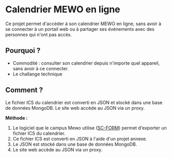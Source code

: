 # Calendrier MEWO en ligne

Ce projet permet d'accéder à son calendrier MEWO en ligne, sans avoir à se connecter à un portail web ou à partager ses événements avec des personnes qui n'ont pas accès.

## Pourquoi ?

* Commodité : consulter son calendrier depuis n'importe quel appareil, sans avoir à ce connecter.
* Le challange technique

## Comment ?

Le fichier ICS du calendrier est converti en JSON et stocké dans une base de données MongoDB. Le site web accède au JSON via un proxy.

**Méthode :**

1. Le logiciel que le campus Mewo utilise ([SC-FORM](https://www.sc-form.com/)) permet d'exporter un fichier ICS du calendrier.
2. Ce fichier ICS est converti en JSON à l'aide d'un projet annexe.
3. Le JSON est stocké dans une base de données MongoDB.
4. Le site web accède au JSON via un proxy.

